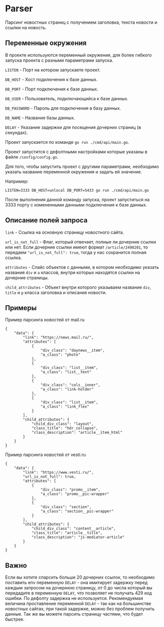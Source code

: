 # Parser

Парсинг новостных страниц с получением заголовка, текста новости и ссылки на новость.

## Переменные окружения

В проекте используются переменный окружения, для более гибкого запуска проекта с разными параметрами запуска.

```LISTEN```  - Порт на котором запускаете проект.

```DB_HOST``` - Хост подключения к базе данных.

```DB_PORT``` - Порт подключения к базе данных.

```DB_USER``` - Пользователь, подключающийса к базе данных.

```DB_PASSWORD``` - Пароль для подключения в базу данных.

```DB_NAME``` - Название базы данных.

```DELAY``` - Указание задержки для посещения дочерних страниц (в секундах).

Проект запускается по команде ```go run ./cmd/api/main.go```.

Проект запустится с дефолтными настройками которые указаны в файле ```/config/config.go```.

Для того, чтобы запустить проект с другими параметрами, необходимо указать название переменной окружения и задать ей
значение.

Например:

```LISTEN=3333 DB_HOST=unlocal DB_PORT=5433 go run ./cmd/api/main.go ```

После выполнения данной команду запуска, проект запуститься на 3333 порту с измененными данными подключения к базе данных.

## Описание полей запроса

```link``` - Ссылка на основную страницу новостного сайта.

```url_is_not_full``` - Флаг, который отвечает, полные ли дочерние ссылки или нет. Если дочерние ссылки имеют формат 
`/article/2498201`, то передаем `"url_is_not_full": true`, тогда у нас сохранится полная ссылка.

```attributes``` - Слайс объектов с данными, в котором необходимо указать названия `div` и `a` классов, внутри которых 
находятся ссылки на дочерние страницы.

```child_attributes``` - Объект внутри которого указываем название `div`, `title` и `p` класса заголовка и описания новости.

## Примеры

Пример парсинга новостей от mail.ru

```
{
	"data": {
		"link": "https://news.mail.ru/",
		"attributes": [
			{
				"div_class": "daynews__item",
				"a_class": "photo"
			},
			{
				"div_class": "list__item",
				"a_class": "list__text"
			},
			{
				"div_class": "cols__inner",
				"a_class": "link-holder"
			},
			{
				"div_class": "list__item",
				"a_class": "link_flex"
			}
		],
		"child_attributes": {
			"child_div_class": "layout",
			"class_title": "hdr_collapse",
			"class_description": "article__item_html"
		}
	}
}
```


Пример парсинга новостей от vesti.ru

```
{
	"data": {
		"link": "https://www.vesti.ru/",
		"url_is_not_full": true,
		"attributes": [
			{
				"div_class": "promo__item",
				"a_class": "promo__pic-wrapper"
			},
			{
				"div_class": "section",
				"a_class": "section__pic-wrapper"
			}
		],
		"child_attributes": {
			"child_div_class": "content__article",
			"class_title": "article__title",
			"class_description": "js-mediator-article"
		}
	}
}
```

## Важно

Если вы хотите спарсить больше 20 дочерних ссылок, то необходимо поставить env переменную `DELAY` - она имитирует задержку
перед каждым запросом на дочернюю страницу, от 0 до числа который вы передадите в переменную `DELAY`, 
что позволяет не получать 429 код ошибки. По дефолту задержка не используется.
Рекомендуемая величина проставление переменной `DELAY` - так как на большинстве новостных сайтах, при такой задержке, 
можно без проблем получить данные. Так же вы можете парсить страницу частями, что будет быстрее.